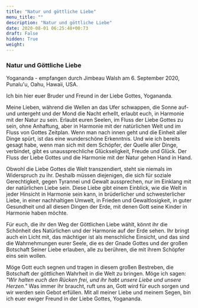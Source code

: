 ```yaml
---
title: "Natur und göttliche Liebe"
menu_title: ""
description: "Natur und göttliche Liebe"
date: 2020-08-01 06:25:48+00:73
draft: False
hidden: True
weight:
---
```

### Natur und Göttliche Liebe

Yogananda - empfangen durch Jimbeau Walsh am 6. September 2020, Punalu'u, Oahu, Hawaii, USA.

Ich bin hier euer Bruder und Freund in der Liebe Gottes, Yogananda.

Meine Lieben, während die Wellen an das Ufer schwappen, die Sonne auf- und untergeht und der Mond die Nacht erhellt, erlaubt euch, in Harmonie mit der Natur zu sein. Erlaubt euren Seelen, im Fluss der Liebe Gottes zu sein, ohne Anhaftung, aber in Harmonie mit der natürlichen Welt und im Fluss von Gottes Zeitplan. Wenn man nach innen geht und die Einheit aller Dinge spürt, ist das eine wunderschöne Erkenntnis. Und wie ich bereits gesagt habe, wenn man sich mit dem Schöpfer, der Quelle aller Dinge, verbindet, gibt es unaussprechliche Glückseligkeit, Freude und Glück. Der Fluss der Liebe Gottes und die Harmonie mit der Natur gehen Hand in Hand.

Obwohl die Liebe Gottes die Welt transzendiert, steht sie niemals im Widerspruch zu ihr. Deshalb müssen diejenigen, die sich für soziale Gerechtigkeit, gegen Tyrannei und Gewalt aussprechen, nur im Einklang mit der natürlichen Liebe sein. Diese Liebe gibt einem Einblick, wie die Welt in jeder Hinsicht in Harmonie sein kann, in brüderlicher und schwesterlicher Liebe, in einer nachhaltigen Umwelt, in Frieden und Gewaltlosigkeit, in guter Gesundheit und all diesen Dingen der Erde, mit denen Gott seine Kinder in Harmonie haben möchte.

Für euch, die ihr den Weg der Göttlichen Liebe wählt, könnt ihr die Schönheit des Natürlichen und der Harmonie auf der Erde sehen. Ihr bringt auch ein Licht mit, das mächtiger ist als menschliche Einsicht, und das sind die Wahrnehmungen eurer Seele, die es der Gnade Gottes und der großen Botschaft Seiner Liebe erlauben, alle zu berühren, die mit ihrem Schöpfer eins sein wollen.

Möge Gott euch segnen und tragen in diesem großen Bestreben, die Botschaft der göttlichen Wahrheit in die Welt zu bringen. Möge ich sagen: *"Wir halten euch den Rücken frei, und ihr habt unsere Liebe und unsere Herzen."* Was immer ihr braucht, ruft uns an, Gott wird für euch sorgen und wir werden sein Gebot erfüllen. Mit all meiner Liebe und meinem Segen, bin ich euer ewiger Freund in der Liebe Gottes, Yogananda.
